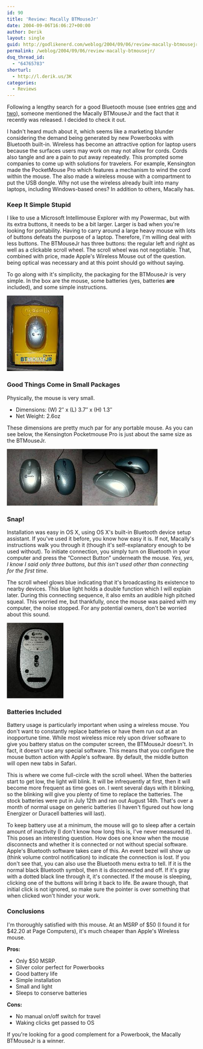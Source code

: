 ```yaml
---
id: 90
title: 'Review: Macally BTMouseJr'
date: 2004-09-06T16:06:27+00:00
author: Derik
layout: single
guid: http://godlikenerd.com/weblog/2004/09/06/review-macally-btmousejr/
permalink: /weblog/2004/09/06/review-macally-btmousejr/
dsq_thread_id:
  - "64765783"
shorturl:
  - http://l.derik.us/3K
categories:
  - Reviews
---
```

Following a lengthy search for a good Bluetooth mouse (see entries [one](/weblog/2004/07/01/a-trip-to-the-dentist-or-a-mouse-of-a-different-color/) and [two](/weblog/2004/07/03/odd-and-ends/)), someone mentioned the Macally BTMouseJr and the fact that it recently was released. I decided to check it out.

I hadn't heard much about it, which seems like a marketing blunder considering the demand being generated by new Powerbooks with Bluetooth built-in. Wireless has become an attractive option for laptop users because the surfaces users may work on may not allow for cords. Cords also tangle and are a pain to put away repeatedly. This prompted some companies to come up with solutions for travelers. For example, Kensington made the PocketMouse Pro which features a mechanism to wind the cord within the mouse. The also made a wireless mouse with a compartment to put the USB dongle. Why not use the wireless already built into many laptops, including Windows-based ones? In addition to others, Macally has.

<!--more-->

### Keep It Simple Stupid

I like to use a Microsoft Intellimouse Explorer with my Powermac, but with its extra buttons, it needs to be a bit larger. Larger is bad when you're looking for portability. Having to carry around a large heavy mouse with lots of buttons defeats the purpose of a laptop. Therefore, I'm willing deal with less buttons. The BTMouseJr has three buttons: the regular left and right as well as a clickable scroll wheel. The scroll wheel was not negotiable. That, combined with price, made Apple's Wireless Mouse out of the question. being optical was necessary and at this point should go without saying.

To go along with it's simplicity, the packaging for the BTMouseJr is very simple. In the box are the mouse, some batteries (yes, batteries **are** included), and some simple instructions.

[![Packaging](/images/thumb-DSCN0626.JPG)](/images/DSCN0626.JPG)

### Good Things Come in Small Packages

Physically, the mouse is very small.

  * Dimensions: (W) 2&#8243; x (L) 3.7&#8243; x (H) 1.3&#8243;
  * Net Weight: 2.6oz

These dimensions are pretty much par for any portable mouse. As you can see below, the Kensington Pocketmouse Pro is just about the same size as the BTMouseJr.

[![Comparison](/images/thumb-DSCN0627.JPG)](/images/DSCN0627.JPG)[![Side Comparison](/images/thumb-DSCN0628.JPG)](/images/DSCN0628.JPG)

### Snap!

Installation was easy in OS X, using OS X's built-in Bluetooth device setup assistant. If you've used it before, you know how easy it is. If not, Macally's instructions walk you through it (though it's self-explanatory enough to be used without). To initiate connection, you simply turn on Bluetooth in your computer and press the &#8220;Connect Button&#8221; underneath the mouse. _Yes, yes, I know I said only three buttons, but this isn't used other than connecting for the first time._

The scroll wheel glows blue indicating that it's broadcasting its existence to nearby devices. This blue light holds a double function which I will explain later. During this connecting sequence, it also emits an audible high pitched squeal. This worried me, but thankfully, once the mouse was paired with my computer, the noise stopped. For any potential owners, don't be worried about this sound.

[![Underside](/images/thumb-DSCN0632.JPG)](/images/DSCN0632.JPG)

### Batteries Included

Battery usage is particularly important when using a wireless mouse. You don't want to constantly replace batteries or have them run out at an inopportune time. While most wireless mice rely upon driver software to give you battery status on the computer screen, the BTMouseJr doesn't. In fact, it doesn't use any special software. This means that you configure the mouse button action with Apple's software. By default, the middle button will open new tabs in Safari.

This is where we come full-circle with the scroll wheel. When the batteries start to get low, the light will blink. It will be infrequently at first, then it will become more frequent as time goes on. I went several days with it blinking, so the blinking will give you plenty of time to replace the batteries. The stock batteries were put in July 12th and ran out August 14th. That's over a month of normal usage on generic batteries (I haven't figured out how long Energizer or Duracell batteries will last).

To keep battery use at a minimum, the mouse will go to sleep after a certain amount of inactivity (I don't know how long this is, I've never measured it). This poses an interesting question. How does one know when the mouse disconnects and whether it is connected or not without special software. Apple's Bluetooth software takes care of this. An event bezel will show up (think volume control notification) to indicate the connection is lost. If you don't see that, you can also use the Bluetooth menu extra to tell. If it is the normal black Bluetooth symbol, then it is disconnected and off. If it's gray with a dotted black line through it, it's connected. If the mouse is sleeping, clicking one of the buttons will bring it back to life. Be aware though, that initial click is not ignored, so make sure the pointer is over something that when clicked won't hinder your work.

### Conclusions

I'm thoroughly satisfied with this mouse. At an MSRP of $50 (I found it for $42.20 at Page Computers), it's much cheaper than Apple's Wireless mouse.

**Pros:**

  * Only $50 MSRP.
  * Silver color perfect for Powerbooks
  * Good battery life
  * Simple installation
  * Small and light
  * Sleeps to conserve batteries

**Cons:**

  * No manual on/off switch for travel
  * Waking clicks get passed to OS

If you're looking for a good complement for a Powerbook, the Macally BTMouseJr is a winner.